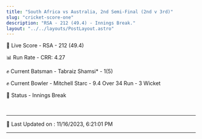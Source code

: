 ```yaml
---
title: "South Africa vs Australia, 2nd Semi-Final (2nd v 3rd)"
slug: "cricket-score-one"
description: "RSA - 212 (49.4) - Innings Break."
layout: "../../layouts/PostLayout.astro"
---
```


🔴 Live Score - RSA - 212 (49.4)  

📊 Run Rate - CRR: 4.27  

✊ Current Batsman - Tabraiz Shamsi* - 1(5)  

✊ Current Bowler - Mitchell Starc - 9.4 Over 34 Run - 3 Wicket  

📑 Status - Innings Break

<br />

***

📝 Last Updated on : 11/16/2023, 6:21:01 PM

***

